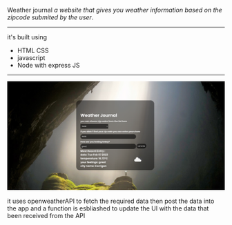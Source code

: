 Weather journal
*a website that gives you weather information based on the zipcode submited by the user*.

--------------------
it's built using 
- HTML CSS
- javascript
- Node with express JS
--------------------------
![an images of the site](/website/images/site%20image.png)


it uses openweatherAPI to fetch the required data then post the data into the app and a function is esbliashed to update the UI with the data that been received from the API
